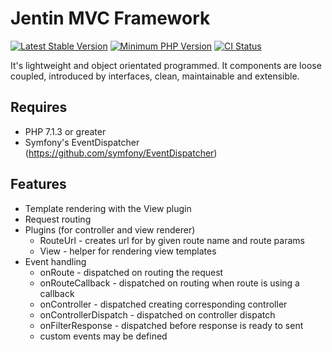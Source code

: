 Jentin MVC Framework
===
[![Latest Stable Version](https://img.shields.io/packagist/v/sigma-z/jentin.svg?style=flat-square)](https://packagist.org/packages/sigma-z/jentin)
[![Minimum PHP Version](https://img.shields.io/badge/php-%3E%3D%207.2-8892BF.svg?style=flat-square)](https://php.net/)
[![CI Status](https://github.com/sigma-z/simtt/workflows/Continuous%20Integration/badge.svg)](https://github.com/sigma-z/jentin/actions)

It's lightweight and object orientated programmed.
It components are loose coupled, introduced by interfaces, clean, maintainable and extensible.

Requires
---
 * PHP 7.1.3 or greater
 * Symfony's EventDispatcher (https://github.com/symfony/EventDispatcher)

[On GitHub]: https://github.com/sigma-z/Jentin
[Documentation (coming soon)]: http://www.sigma-scripts.de/Jentin/docs

Features
---
 * Template rendering with the View plugin
 * Request routing
 * Plugins (for controller and view renderer)
   * RouteUrl - creates url for by given route name and route params
   * View - helper for rendering view templates
 * Event handling
   * onRoute - dispatched on routing the request
   * onRouteCallback - dispatched on routing when route is using a callback
   * onController - dispatched creating corresponding controller
   * onControllerDispatch - dispatched on controller dispatch
   * onFilterResponse - dispatched before response is ready to sent
   * custom events may be defined
